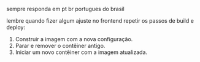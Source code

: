 sempre responda em pt br portugues do brasil

lembre quando fizer algum ajuste no frontend  repetir os passos de build e deploy:

   1. Construir a imagem com a nova configuração.
   2. Parar e remover o contêiner antigo.
   3. Iniciar um novo contêiner com a imagem atualizada.